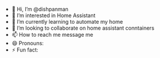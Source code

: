 - 👋 Hi, I’m @dishpanman
- 👀 I’m interested in Home Assistant
- 🌱 I’m currently learning to automate my home
- 💞️ I’m looking to collaborate on home assistant conntainers
- 📫 How to reach me message me
- 😄 Pronouns: 
- ⚡ Fun fact: 

<!---
dishpanman/dishpanman is a ✨ special ✨ repository because its `README.md` (this file) appears on your GitHub profile.
You can click the Preview link to take a look at your changes.
--->

